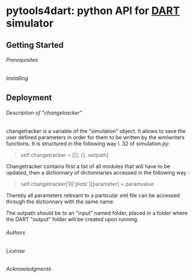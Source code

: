 # pytools4dart: python API for [DART](http://www.cesbio.ups-tlse.fr/dart/index.php#/) simulator

## Getting Started

###### Prerequisites

###### Installing

## Deployment

###### Description of "changetracker"

changetracker is a variable of the "simulation" object. It allows to save the
user defined parameters in order for them to be written by the wmlwriters
functions. 
It is structured in the following way l. 32 of simulation.py: 
> self.changetracker = [[], {}, outpath]

Changetracker contains first a list of all modules that will have to be
updated, then a dictionnary of dictionnaries accessed in the following way : 
>  self.changetracker[1]['plots'][parameter] = paramvalue

Thereby all parameters relevant to a particular xml file can be accessed 
through the dictionnary with the same name.

The outpath should be to an "input" named folder, placed in a folder where
the DART "output" folder will be created upon running.


###### Authors


###### License


###### Acknowledgments
